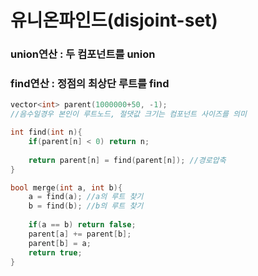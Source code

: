 # 유니온파인드(disjoint-set)
### union연산 : 두 컴포넌트를 union
### find연산 : 정점의 최상단 루트를 find
```c
vector<int> parent(1000000+50, -1);
//음수일경우 본인이 루트노드, 절댓값 크기는 컴포넌트 사이즈를 의미

int find(int n){
	if(parent[n] < 0) return n;
	
	return parent[n] = find(parent[n]); //경로압축
}

bool merge(int a, int b){
	a = find(a); //a의 루트 찾기 
	b = find(b); //b의 루트 찾기 
	
	if(a == b) return false;
	parent[a] += parent[b];
	parent[b] = a;
	return true;
}
```
